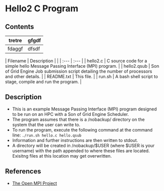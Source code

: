 # Hello2 C Program

## Contents
|tretre|gfgdf|
|------|-----|
|fdaggf|dfsdf|


| Filename | Description |                                                                                   |
| :--- | :--- |
| hello2.c | C source code for a simple hello Message Passing Interface (MPI) program. |
| hello2.qsub | Son of Grid Engine Job submission script detailing the number of processors and other details. |
| README.txt | This file. |
| run.sh | A bash shell script to stage, compile and run the program. |

## Description
- This is an example Message Passing Interface (MPI) program designed to be run on an HPC with a Son of Grid Engine Scheduler.
- The program assumes that there is a /nobackup/ directory on the system that the user can write to.
- To run the program, execute the following command at the command line:
`./run.sh hello.c hello.qsub`
- Information and further instructions are then written to stdout.
- A directory will be created in /nobackup/$USER (where $USER is your username) with the path appended to where these files are located. Exisitng files at this location may get overwritten.

## References
- [The Open MPI Project](https://www.open-mpi.org/)
